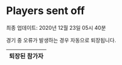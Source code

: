 # Players sent off
최종 업데이트: 2020년 12월 23일 05시 40분


경기 중 오류가 발생하는 경우 자동으로 퇴장됩니다.


| 퇴장된 참가자 |
|:---:|